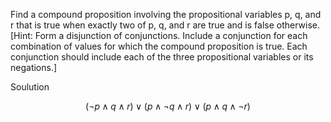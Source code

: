 Find a compound proposition involving the propositional variables p, q, and r that is true when exactly two of p, q, and r are true and is false otherwise. [Hint: Form a disjunction of conjunctions. Include a conjunction for each combination of values for which the compound proposition is true. Each conjunction should include each of the three propositional variables or its negations.]

Soulution

$$(\neg p \wedge q \wedge r) \vee (p \wedge \neg q \wedge r) \vee (p \wedge q \wedge \neg r)$$